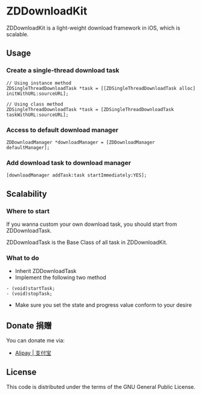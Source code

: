 # ZDDownloadKit

ZDDownloadKit is a light-weight download framework in iOS, which is scalable.  


## Usage

### Create a single-thread download task
```
// Using instance method
ZDSingleThreadDownloadTask *task = [[ZDSingleThreadDownloadTask alloc] initWithURL:sourceURL];

// Using class method
ZDSingleThreadDownloadTask *task = [ZDSingleThreadDownloadTask taskWithURL:sourceURL];
```

### Access to default download manager
```
ZDDownloadManager *downloadManager = [ZDDownloadManager defaultManager];
```

### Add download task to download manager
```
[downloadManager addTask:task startImmediately:YES];
```


## Scalability

### Where to start
If you wanna custom your own download task, you should start from ZDDownloadTask.  

ZDDownloadTask is the Base Class of all task in ZDDownloadKit.  

### What to do

* Inherit ZDDownloadTask
* Implement the following two method

```
- (void)startTask;
- (void)stopTask;
```
* Make sure you set the state and progress value conform to your desire


## Donate 捐赠

You can donate me
via:
* [Alipay | 支付宝](https://me.alipay.com/0dayzh)

## License
This code is distributed under the terms of the GNU General Public License.
